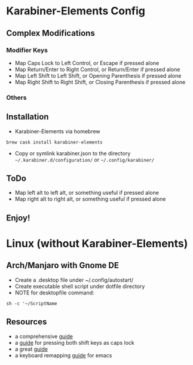 # Karabiner-Elements Config

## Complex Modifications
### Modifier Keys
- Map Caps Lock to Left Control, or Escape if pressed alone
- Map Return/Enter to Right Control, or Return/Enter if pressed alone
- Map Left Shift to Left Shift, or Opening Parenthesis if pressed alone
- Map Right Shift to Right Shift, or Closing Parenthesis if pressed alone
### Others
## Installation
- Karabiner-Elements via homebrew
```
brew cask install karabiner-elements
```
- Copy or symlink karabiner.json to the directory `~/.karabiner.d/configuration/` or `~/.config/karabiner/`

## ToDo
- Map left alt to left alt, or something useful if pressed alone
- Map right alt to right alt, or something useful if pressed alone
## Enjoy!

# Linux (without Karabiner-Elements)
## Arch/Manjaro with Gnome DE
- Create a .desktop file under ~/.config/autostart/
- Create executable shell script under dotfile directory
- NOTE for desktopfile command:
```
sh -c '~/ScriptName
```

## Resources
- a comprehensive [guide](https://medium.com/@damko/a-simple-humble-but-comprehensive-guide-to-xkb-for-linux-6f1ad5e13450)
- a [guide](https://www.linux.com/learn/hacking-your-linux-keyboard-xkb) for pressing both shift keys as caps lock
- a great [guide](https://tylercipriani.com/blog/2015/01/23/toward-a-useful-keyboard-in-x/)
- a keyboard remapping [guide](https://kozikow.com/2013/11/15/the-only-alternative-keyboard-layout-youll-ever-need-as-a-programmer/) for emacs 
